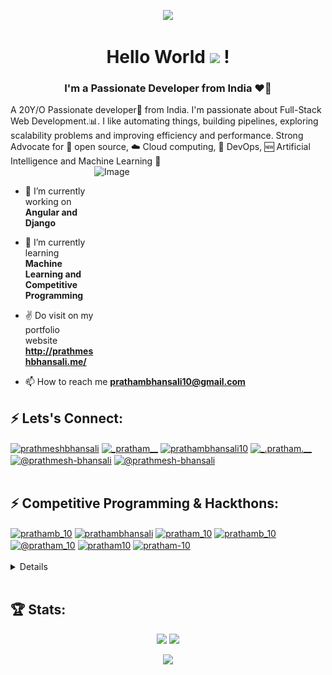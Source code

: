 <p align = "center">
    <img src="https://github.com/pratham-10/pratham-10/blob/master/assets/Cover%20Banner.png">
</p> 
<h1 align="center"> Hello World <img src="https://raw.githubusercontent.com/pratham-10/pratham-10/master/assets/wave.gif" width="30px"> ! </h1>
   
<h3 align="center">I'm a Passionate Developer from India ❤🚀️</h3>
     
   A 20Y/O Passionate developer🎯 from India. I'm passionate about Full-Stack Web Development.:bar_chart:. I like automating things, building pipelines, exploring scalability problems and improving efficiency and performance. Strong Advocate for 📜 open source, :cloud: Cloud computing, 🚀 DevOps, :new: Artificial Intelligence and Machine Learning :robot: 
<br>
<img width="370" height="300" align="right" alt="Image" src="https://github.com/pratham-10/pratham-10/blob/master/assets/programmer.gif"/>
<br>
   - 🔭 I’m currently working on **Angular and Django**
   
   - 🌱 I’m currently learning **Machine Learning and Competitive Programming**
 
   - ✌  Do visit on my portfolio website **<a href="http://prathmeshbhansali.me/" target="blank">http://prathmeshbhansali.me/</a>**
   
   - 📫 How to reach me **prathambhansali10@gmail.com**
   
<h2 align="left">⚡ Lets's Connect:</h2>
<div align="left">
    <a href="https://linkedin.com/in/prathmeshbhansali" target="blank"><img align="center" src="https://www.vectorlogo.zone/logos/linkedin/linkedin-tile.svg" alt="prathmeshbhansali" width="40" height="40"/></a>
    <a href="https://twitter.com/_pratham__" target="blank"><img align="center" src="https://www.vectorlogo.zone/logos/twitter/twitter-tile.svg" alt="_pratham__" width="40" height="40"/></a>
    <a href="https://www.facebook.com/prathambhansali10" target="blank"><img align="center" src="https://www.vectorlogo.zone/logos/facebook/facebook-tile.svg" alt="prathambhansali10" width="40" height="40"/></a>
    <a href="https://instagram.com/_.pratham.__" target="blank"><img align="center" src="https://www.vectorlogo.zone/logos/instagram/instagram-tile.svg" alt="_.pratham.__" width="40" height="40"/></a>
     <a href="https://prathambhansali10.medium.com/" target="blank"><img align="center" src="https://www.vectorlogo.zone/logos/medium/medium-tile.svg" alt="@prathmesh-bhansali" width="40" height="40"/></a>
    <a href="https://prathmeshbhansali.hashnode.dev" target="blank"><img align="center" src="https://www.vectorlogo.zone/logos/hashnode/hashnode-icon.svg" alt="@prathmesh-bhansali" width="40" height="40"/></a>
</div>
<br>
<h2 align="left">⚡ Competitive Programming & Hackthons:</h2>
<div align="left">
    <a href="https://www.codechef.com/users/prathamb_10" target="blank"><img align="center" src="https://github.com/pratham-10/pratham-10/blob/master/assets/codechef.jpg" alt="prathamb_10" height="50" width="50" /></a>
    <a href="https://www.hackerrank.com/prathambhansali" target="blank"><img align="center" src="https://github.com/pratham-10/pratham-10/blob/master/assets/hackerrank.png" alt="prathambhansali" height="50" width="50" /></a>
    <a href="https://codeforces.com/profile/pratham_10" target="blank"><img align="center" src="https://github.com/pratham-10/pratham-10/blob/master/assets/codeforces.png" alt="pratham_10" height="50" width="50" /></a>
    <a href="https://www.leetcode.com/prathamb_10" target="blank"><img align="center" src="https://github.com/pratham-10/pratham-10/blob/master/assets/leetcode.png" alt="prathamb_10" height="50" width="50" /></a>
    <a href="https://www.hackerearth.com/@pratham_10" target="blank"><img align="center" src="https://github.com/pratham-10/pratham-10/blob/master/assets/hackerearth.png" alt="@pratham_10" height="50" width="50" /></a>
    <a href="https://kaggle.com/pratham10" target="blank"><img align="center" src="https://github.com/pratham-10/pratham-10/blob/master/assets/kaggle.png" alt="pratham10" height="50" width="50" /></a>
    <a href="https://jovian.ai/pratham-10" target="blank"><img align="center" src="https://github.com/pratham-10/pratham-10/blob/master/assets/jovian.png" alt="pratham-10" height="50" width="50" /></a>
</div>
<br>
<details>
<h2 align="left">💻 Languages and Tools:</h2>
<div> 
   <table>
    <tr>
        <td align="center" width="96">
            <a href="#macropower-tech">
                <img src="https://raw.githubusercontent.com/devicons/devicon/master/icons/python/python-original.svg"
                    width="48" height="48" alt="Python" />
            </a>
            <br>Python
        </td>
        <td align="center" width="96">
            <a href="#macropower-tech">
                <img src="https://raw.githubusercontent.com/devicons/devicon/master/icons/java/java-original.svg"
                    width="48" height="48" alt="Java" />
            </a>
            <br>Java
        </td>
        <td align="center" width="96">
            <a href="#macropower-tech">
                <img src="https://www.vectorlogo.zone/logos/angular/angular-icon.svg" width="48" height="48"
                    alt="Angular" />
            </a>
            <br>Angular
        </td>
        <td align="center" width="96">
            <a href="#macropower-tech">
                <img src="https://raw.githubusercontent.com/devicons/devicon/master/icons/amazonwebservices/amazonwebservices-original-wordmark.svg"
                    width="48" height="48" alt="AWS" />
            </a>
            <br>AWS
        </td>
        <td align="center" width="96">
            <a href="#macropower-tech">
                <img src="https://www.vectorlogo.zone/logos/google_cloud/google_cloud-icon.svg" width="48" height="48"
                    alt="GCP" />
            </a>
            <br>GCP
        </td>
        <td align="center" width="96">
            <a href="#macropower-tech">
                <img src="https://raw.githubusercontent.com/devicons/devicon/master/icons/react/react-original-wordmark.svg"
                    width="48" height="48" alt="React" />
            </a>
            <br>React
        </td>
        <td align="center" width="96">
            <a href="#macropower-tech">
                <img src="https://raw.githubusercontent.com/devicons/devicon/master/icons/cplusplus/cplusplus-original.svg"
                    width="48" height="48" alt="C++" />
            </a>
            <br>C++
        </td>
        <td align="center" width="96">
            <a href="#macropower-tech">
                <img src="https://raw.githubusercontent.com/devicons/devicon/master/icons/sass/sass-original.svg"
                    width="48" height="48" alt="Sass" />
            </a>
            <br>Sass
        </td>
        <td align="center" width="96">
            <a href="#macropower-tech">
                <img src="https://raw.githubusercontent.com/devicons/devicon/master/icons/mongodb/mongodb-original-wordmark.svg"
                    width="48" height="48" alt="MongodDB" />
            </a>
            <br>MongodDB
        </td>
        <td align="center" width="96">
            <a href="#macropower-tech">
                <img src="https://raw.githubusercontent.com/devicons/devicon/master/icons/nodejs/nodejs-original-wordmark.svg"
                    width="48" height="48" alt="NodeJs" />
            </a>
            <br>NodeJs
        </td>
    </tr>
    <tr>
        <td align="center" width="96">
            <a href="#macropower-tech">
                <img src="https://raw.githubusercontent.com/devicons/devicon/master/icons/docker/docker-original-wordmark.svg"
                    width="48" height="48" alt="Docker" />
            </a>
            <br>Docker
        </td>
        <td align="center" width="96">
            <a href="#macropower-tech">
                <img src="https://raw.githubusercontent.com/devicons/devicon/master/icons/django/django-original.svg"
                    width="48" height="48" alt="Django" />
            </a>
            <br>Django
        </td>
        <td align="center" width="96">
            <a href="#macropower-tech">
                <img src="https://raw.githubusercontent.com/devicons/devicon/master/icons/linux/linux-original.svg"
                    width="48" height="48" alt="Linux(Fedora)" />
            </a>
            <br>Linux(Fedora)
        </td>
        <td align="center" width="96">
            <a href="#macropower-tech">
                <img src="https://www.vectorlogo.zone/logos/git-scm/git-scm-icon.svg" width="48" height="48"
                    alt="Git" />
            </a>
            <br>Git
        </td>
        <td align="center" width="96">
            <a href="#macropower-tech">
                <img src="https://upload.wikimedia.org/wikipedia/commons/d/d1/Ionic_Logo.svg" width="48" height="48"
                    alt="Ionic" />
            </a>
            <br>Ionic
        </td>
        <td align="center" width="96">
            <a href="#macropower-tech">
                <img src="https://raw.githubusercontent.com/devicons/devicon/master/icons/mysql/mysql-original-wordmark.svg"
                    width="48" height="48" alt="MySQL" />
            </a>
            <br>MySQL
        </td>
        <td align="center" width="96">
            <a href="#macropower-tech">
                <img src="https://raw.githubusercontent.com/devicons/devicon/master/icons/postgresql/postgresql-original-wordmark.svg"
                    width="48" height="48" alt="Postgresql" />
            </a>
            <br>Postgresql
        </td>
        <td align="center" width="96">
            <a href="#macropower-tech">
                <img src="https://raw.githubusercontent.com/devicons/devicon/master/icons/javascript/javascript-original.svg"
                    width="48" height="48" alt="JavaScript" />
            </a>
            <br>JavaScript
        </td>
        <td align="center" width="96">
            <a href="#macropower-tech">
                <img src="https://raw.githubusercontent.com/devicons/devicon/master/icons/typescript/typescript-original.svg"
                    width="48" height="48" alt="TypeScript" />
            </a>
            <br>TypeScript
        </td>
        <td align="center" width="96">
            <a href="#macropower-tech">
                <img src="https://www.vectorlogo.zone/logos/tensorflow/tensorflow-icon.svg" width="48" height="48"
                    alt="Tensorflow" />
            </a>
            <br>Tensorflow
        </td>
    </tr>
</table> 
</div>
</details>
<br>
<h2 align="left">🏆 Stats:</h2>
<p align = "center">
    <img width="48%" src ="https://github-readme-stats.vercel.app/api?username=pratham-10&show_icons=true&theme=radical&line_height=25">
    <img width="48%" src="https://github-readme-streak-stats.herokuapp.com/?user=pratham-10&show_icons=true&locale=en&layout=compact&theme=radical&line_height=0" />
</p>
<p align = "center">
    <img src="https://activity-graph.herokuapp.com/graph?username=pratham-10&theme=redical">
</p>  
